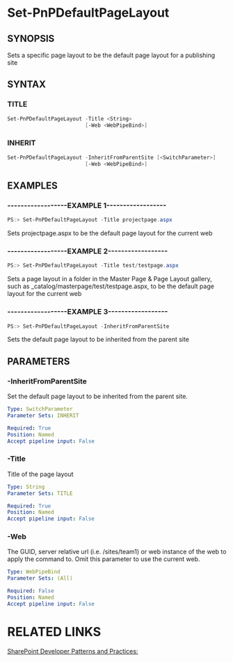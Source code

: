 # Set-PnPDefaultPageLayout

## SYNOPSIS
Sets a specific page layout to be the default page layout for a publishing site

## SYNTAX 

### TITLE
```powershell
Set-PnPDefaultPageLayout -Title <String>
                         [-Web <WebPipeBind>]
```


### INHERIT
```powershell
Set-PnPDefaultPageLayout -InheritFromParentSite [<SwitchParameter>]
                         [-Web <WebPipeBind>]
```


## EXAMPLES

### ------------------EXAMPLE 1------------------
```powershell
PS:> Set-PnPDefaultPageLayout -Title projectpage.aspx
```

Sets projectpage.aspx to be the default page layout for the current web

### ------------------EXAMPLE 2------------------
```powershell
PS:> Set-PnPDefaultPageLayout -Title test/testpage.aspx
```

Sets a page layout in a folder in the Master Page & Page Layout gallery, such as _catalog/masterpage/test/testpage.aspx, to be the default page layout for the current web

### ------------------EXAMPLE 3------------------
```powershell
PS:> Set-PnPDefaultPageLayout -InheritFromParentSite
```

Sets the default page layout to be inherited from the parent site

## PARAMETERS

### -InheritFromParentSite
Set the default page layout to be inherited from the parent site.

```yaml
Type: SwitchParameter
Parameter Sets: INHERIT

Required: True
Position: Named
Accept pipeline input: False
```

### -Title
Title of the page layout

```yaml
Type: String
Parameter Sets: TITLE

Required: True
Position: Named
Accept pipeline input: False
```

### -Web
The GUID, server relative url (i.e. /sites/team1) or web instance of the web to apply the command to. Omit this parameter to use the current web.

```yaml
Type: WebPipeBind
Parameter Sets: (All)

Required: False
Position: Named
Accept pipeline input: False
```

# RELATED LINKS

[SharePoint Developer Patterns and Practices:](http://aka.ms/sppnp)